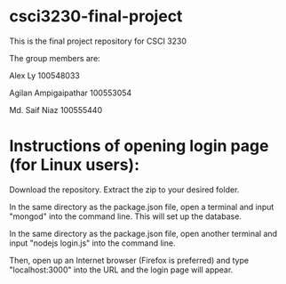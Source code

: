 # csci3230-final-project
This is the final project repository for CSCI 3230

The group members are:

Alex Ly   100548033

Agilan Ampigaipathar   100553054

Md. Saif Niaz 100555440

# Instructions of opening login page (for Linux users):
Download the repository. Extract the zip to your desired folder.

In the same directory as the package.json file, open a terminal and input "mongod" into the command line. This will set up the database.

In the same directory as the package.json file, open another terminal and input "nodejs login.js" into the command line.

Then, open up an Internet browser (Firefox is preferred) and type "localhost:3000" into the URL and the login page will appear.

